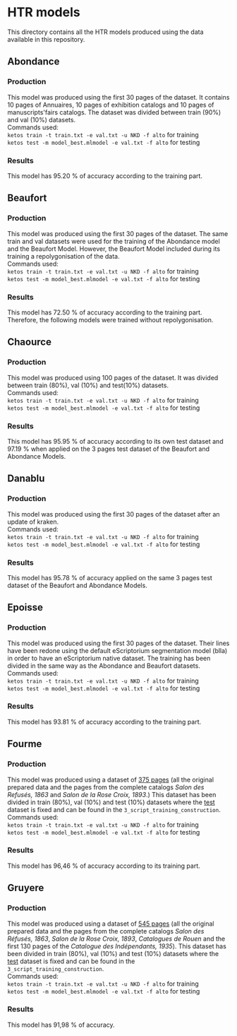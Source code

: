 # HTR models

This directory contains all the HTR models produced using the data available in this repository. 

## Abondance

### Production

This model was produced using the first 30 pages of the dataset. It contains 10 pages of Annuaires, 10 pages of exhibition catalogs and 10 pages of manuscripts'fairs catalogs. The dataset was divided between train (90%) and val (10%) datasets. <br/>
Commands used:</br>
`ketos train -t train.txt -e val.txt -u NKD -f alto` for training<br/>
`ketos test -m model_best.mlmodel -e val.txt -f alto` for testing

### Results
This model has 95.20 % of accuracy according to the training part.

## Beaufort

### Production

This model was produced using the first 30 pages of the dataset. The same train and val datasets were used for the training of the Abondance model and the Beaufort Model. However, the Beaufort Model included during its training a repolygonisation of the data.<br/>
Commands used:</br>
`ketos train -t train.txt -e val.txt -u NKD -f alto` for training<br/>
`ketos test -m model_best.mlmodel -e val.txt -f alto` for testing

### Results
This model has 72.50 % of accuracy according to the training part. Therefore, the following models were trained without repolygonisation.

## Chaource

### Production

This model was produced using 100 pages of the dataset. It was divided between train (80%), val (10%) and test(10%) datasets.<br/>
Commands used:</br>
`ketos train -t train.txt -e val.txt -u NKD -f alto` for training<br/>
`ketos test -m model_best.mlmodel -e val.txt -f alto` for testing

### Results
This model has 95.95 % of accuracy according to its own test dataset and 97.19 % when applied on the 3 pages test dataset of the Beaufort and Abondance Models.

## Danablu

### Production

This model was produced using the first 30 pages of the dataset after an update of kraken.<br/>
Commands used:</br>
`ketos train -t train.txt -e val.txt -u NKD -f alto` for training<br/>
`ketos test -m model_best.mlmodel -e val.txt -f alto` for testing

### Results
This model has 95.78 % of accuracy applied on the same 3 pages test dataset of the Beaufort and Abondance Models.

## Epoisse
### Production

This model was produced using the first 30 pages of the dataset. Their lines have been redone using the default eScriptorium segmentation model (blla) in order to have an eScriptorium native dataset. The training has been divided in the same way as the Abondance and Beaufort datasets.<br/>
Commands used:</br>
`ketos train -t train.txt -e val.txt -u NKD -f alto` for training<br/>
`ketos test -m model_best.mlmodel -e val.txt -f alto` for testing

### Results
This model has 93.81 % of accuracy according to the training part.

## Fourme

### Production

This model was produced using a dataset of [375 pages](https://github.com/Juliettejns/cataloguesSegmentationOCR/releases/tag/NewCatalogs2) (all the original prepared data and the pages from the complete catalogs _Salon des Refusés, 1863_ and _Salon de la Rose Croix, 1893_.) This dataset has been divided in train (80%), val (10%) and test (10%) datasets where the [test](https://github.com/Juliettejns/cataloguesSegmentationOCR/blob/main/3_Scripts_training_construction/test_30.txt) dataset is fixed and can be found in the `3_script_training_construction`.<br/>
Commands used:</br>
`ketos train -t train.txt -e val.txt -u NKD -f alto` for training<br/>
`ketos test -m model_best.mlmodel -e val.txt -f alto` for testing
### Results
This model has 96,46 % of accuracy according to its training part.

## Gruyere

### Production

This model was produced using a dataset of [545 pages](https://github.com/Juliettejns/cataloguesSegmentationOCR/releases/tag/CatIndep) (all the original prepared data and the pages from the complete catalogs _Salon des Réfusés, 1863_, _Salon de la Rose Croix, 1893_, _Catalogues de Rouen_ and the first 130 pages of the _Catalogue des Indépendants, 1935_). This dataset has been divided in train (80%), val (10%) and test (10%) datasets where the [test](https://github.com/Juliettejns/cataloguesSegmentationOCR/blob/main/3_Scripts_training_construction/test_30.txt) dataset is fixed and can be found in the `3_script_training_construction`.
<br/>
Commands used:</br>
`ketos train -t train.txt -e val.txt -u NKD -f alto` for training<br/>
`ketos test -m model_best.mlmodel -e val.txt -f alto` for testing

### Results
This model has 91,98 % of accuracy.
